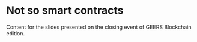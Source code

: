 # Not so smart contracts
Content for the slides presented on the closing event of GEERS Blockchain edition.

